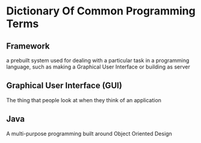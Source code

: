 # Dictionary Of Common Programming Terms

## Framework

a prebuilt system used for dealing with a particular task in a programming language, such as making a Graphical User Interface or building as server

## Graphical User Interface (GUI)

The thing that people look at when they think of an application

## Java

A multi-purpose programming built around Object Oriented Design

